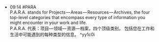 
- 09:14 #PARA <br>P.A.R.A. stands for Projects — Areas — Resources — Archives, the four top-level categories that encompass every type of information you might encounter in your work and life.<br>P.A.R.A. 代表：项目— 领域— 资源— 档案，四个顶级类别， 包括您在工作和生活中可能遇到的每种类型的信息。 ^yy1c0i